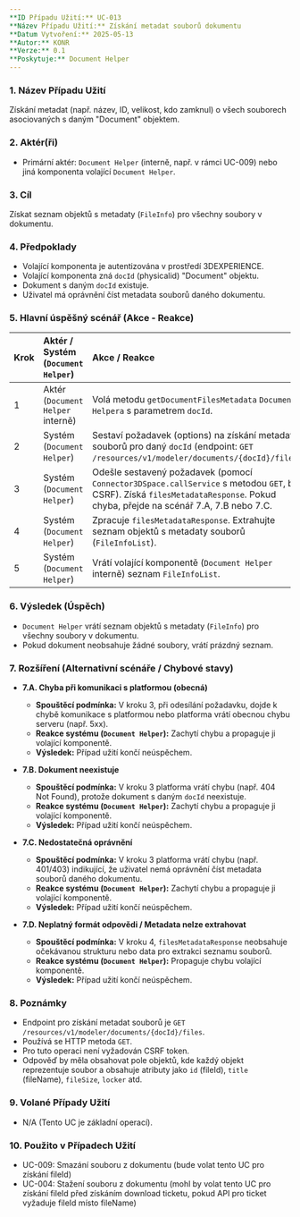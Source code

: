 ```yaml
---
**ID Případu Užití:** UC-013
**Název Případu Užití:** Získání metadat souborů dokumentu
**Datum Vytvoření:** 2025-05-13
**Autor:** KONR
**Verze:** 0.1
**Poskytuje:** Document Helper
---
```


### 1. Název Případu Užití
Získání metadat (např. název, ID, velikost, kdo zamknul) o všech souborech asociovaných s daným "Document" objektem.

### 2. Aktér(ři)
-   Primární aktér: `Document Helper` (interně, např. v rámci UC-009) nebo jiná komponenta volající `Document Helper`.

### 3. Cíl
Získat seznam objektů s metadaty (`FileInfo`) pro všechny soubory v dokumentu.

### 4. Předpoklady
-   Volající komponenta je autentizována v prostředí 3DEXPERIENCE.
-   Volající komponenta zná `docId` (physicalid) "Document" objektu.
-   Dokument s daným `docId` existuje.
-   Uživatel má oprávnění číst metadata souborů daného dokumentu.

### 5. Hlavní úspěšný scénář (Akce - Reakce)

| Krok | Aktér / Systém (`Document Helper`) | Akce / Reakce                                                                                                                                                                                             |
| :--- | :--------------------------------- | :-------------------------------------------------------------------------------------------------------------------------------------------------------------------------------------------------------- |
| 1    | Aktér (`Document Helper` interně)  | Volá metodu `getDocumentFilesMetadata` `Document Helpera` s parametrem `docId`.                                                                                                                           |
| 2    | Systém (`Document Helper`)         | Sestaví požadavek (options) na získání metadat souborů pro daný `docId` (endpoint: `GET /resources/v1/modeler/documents/{docId}/files`).                                                                  |
| 3    | Systém (`Document Helper`)         | Odešle sestavený požadavek (pomocí `Connector3DSpace.callService` s metodou `GET`, bez CSRF). Získá `filesMetadataResponse`. Pokud chyba, přejde na scénář 7.A, 7.B nebo 7.C.                               |
| 4    | Systém (`Document Helper`)         | Zpracuje `filesMetadataResponse`. Extrahujte seznam objektů s metadaty souborů (`FileInfoList`).                                                                                                          |
| 5    | Systém (`Document Helper`)         | Vrátí volající komponentě (`Document Helper` interně) seznam `FileInfoList`.                                                                                                                              |

### 6. Výsledek (Úspěch)
-   `Document Helper` vrátí seznam objektů s metadaty (`FileInfo`) pro všechny soubory v dokumentu.
-   Pokud dokument neobsahuje žádné soubory, vrátí prázdný seznam.

### 7. Rozšíření (Alternativní scénáře / Chybové stavy)

*   **7.A. Chyba při komunikaci s platformou (obecná)**
    *   **Spouštěcí podmínka:** V kroku 3, při odesílání požadavku, dojde k chybě komunikace s platformou nebo platforma vrátí obecnou chybu serveru (např. 5xx).
    *   **Reakce systému (`Document Helper`):** Zachytí chybu a propaguje ji volající komponentě.
    *   **Výsledek:** Případ užití končí neúspěchem.

*   **7.B. Dokument neexistuje**
    *   **Spouštěcí podmínka:** V kroku 3 platforma vrátí chybu (např. 404 Not Found), protože dokument s daným `docId` neexistuje.
    *   **Reakce systému (`Document Helper`):** Zachytí chybu a propaguje ji volající komponentě.
    *   **Výsledek:** Případ užití končí neúspěchem.

*   **7.C. Nedostatečná oprávnění**
    *   **Spouštěcí podmínka:** V kroku 3 platforma vrátí chybu (např. 401/403) indikující, že uživatel nemá oprávnění číst metadata souborů daného dokumentu.
    *   **Reakce systému (`Document Helper`):** Zachytí chybu a propaguje ji volající komponentě.
    *   **Výsledek:** Případ užití končí neúspěchem.

*   **7.D. Neplatný formát odpovědi / Metadata nelze extrahovat**
    *   **Spouštěcí podmínka:** V kroku 4, `filesMetadataResponse` neobsahuje očekávanou strukturu nebo data pro extrakci seznamu souborů.
    *   **Reakce systému (`Document Helper`):** Propaguje chybu volající komponentě.
    *   **Výsledek:** Případ užití končí neúspěchem.

### 8. Poznámky
-   Endpoint pro získání metadat souborů je `GET /resources/v1/modeler/documents/{docId}/files`.
-   Používá se HTTP metoda `GET`.
-   Pro tuto operaci není vyžadován CSRF token.
-   Odpověď by měla obsahovat pole objektů, kde každý objekt reprezentuje soubor a obsahuje atributy jako `id` (fileId), `title` (fileName), `fileSize`, `locker` atd.

### 9. Volané Případy Užití
-   N/A (Tento UC je základní operací).

### 10. Použito v Případech Užití
-   UC-009: Smazání souboru z dokumentu (bude volat tento UC pro získání fileId)
-   UC-004: Stažení souboru z dokumentu (mohl by volat tento UC pro získání fileId před získáním download ticketu, pokud API pro ticket vyžaduje fileId místo fileName)
